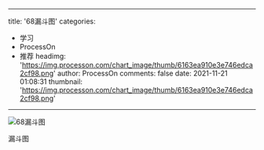 
---
title: '68漏斗图'
categories: 
 - 学习
 - ProcessOn
 - 推荐
headimg: 'https://img.processon.com/chart_image/thumb/6163ea910e3e746edca2cf98.png'
author: ProcessOn
comments: false
date: 2021-11-21 01:08:31
thumbnail: 'https://img.processon.com/chart_image/thumb/6163ea910e3e746edca2cf98.png'
---

<div>   
<img class="thumb" alt="68漏斗图" src="https://img.processon.com/chart_image/thumb/6163ea910e3e746edca2cf98.png" referrerpolicy="no-referrer">
<p>漏斗图</p>  
</div>
            